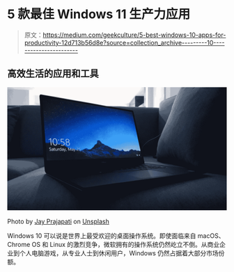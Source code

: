 # 5 款最佳 Windows 11 生产力应用

> 原文：<https://medium.com/geekculture/5-best-windows-10-apps-for-productivity-12d713b56d8e?source=collection_archive---------10----------------------->

## 高效生活的应用和工具

![](img/e02609f0c12a917081a680b5ce0c6fbf.png)

Photo by [Jay Prajapati](https://unsplash.com/@jayprajapati_?utm_source=unsplash&utm_medium=referral&utm_content=creditCopyText) on [Unsplash](https://unsplash.com/s/photos/dell?utm_source=unsplash&utm_medium=referral&utm_content=creditCopyText)

Windows 10 可以说是世界上最受欢迎的桌面操作系统。即使面临来自 macOS、Chrome OS 和 Linux 的激烈竞争，微软拥有的操作系统仍然屹立不倒。从商业企业到个人电脑游戏，从专业人士到休闲用户，Windows 仍然占据着大部分市场份额。